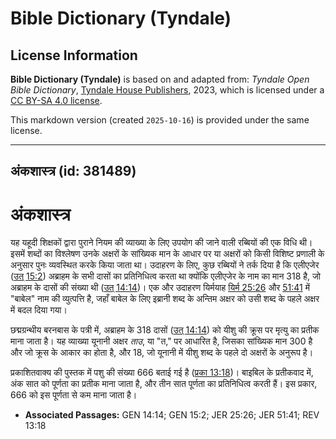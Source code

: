 # Bible Dictionary (Tyndale)

## License Information

**Bible Dictionary (Tyndale)** is based on and adapted from: _Tyndale Open Bible Dictionary_, [Tyndale House Publishers](https://tyndaleopenresources.com/), 2023, which is licensed under a [CC BY-SA 4.0 license](https://creativecommons.org/licenses/by-sa/4.0/legalcode.en).

This markdown version (created `2025-10-16`) is provided under the same license.



--------------------------------

## अंकशास्त्र (id: 381489)

अंकशास्त्र
==========

यह यहूदी शिक्षकों द्वारा पुराने नियम की व्याख्या के लिए उपयोग की जाने वाली रब्बियों की एक विधि थी। इसमें शब्दों का विश्लेषण उनके अक्षरों के सांख्यिक मान के आधार पर या अक्षरों को किसी विशिष्ट प्रणाली के अनुसार पुनः व्यवस्थित करके किया जाता था। उदाहरण के लिए, कुछ रब्बियों ने तर्क दिया है कि एलीएजेर ([उत् 15:2](https://ref.ly/Gen15:2)) अब्राहम के सभी दासों का प्रतिनिधित्व करता था क्योंकि एलीएजेर के नाम का मान 318 है, जो अब्राहम के दासों की संख्या थी ([उत् 14:14](https://ref.ly/Gen14:14))। एक और उदाहरण यिर्मयाह [यिर्म 25:26](https://ref.ly/Jer25:26) और [51:41](https://ref.ly/Jer51:41) में "बाबेल" नाम की व्युत्पत्ति है, जहाँ बाबेल के लिए इब्रानी शब्द के अन्तिम अक्षर को उसी शब्द के पहले अक्षर में बदल दिया गया।

छद्मग्रन्थीय बरनबास के पत्री में, अब्राहम के 318 दासों ([उत् 14:14](https://ref.ly/Gen14:14)) को यीशु की क्रूस पर मृत्यु का प्रतीक माना जाता है। यह व्याख्या यूनानी अक्षर *ताउ*, या "त," पर आधारित है, जिसका सांख्यिक मान 300 है और जो क्रूस के आकार का होता है, और 18, जो यूनानी में यीशु शब्द के पहले दो अक्षरों के अनुरूप है।

प्रकाशितवाक्य की पुस्तक में पशु की संख्या 666 बताई गई है ([प्रका 13:18](https://ref.ly/Rev13:18))। बाइबिल के प्रतीकवाद में, अंक सात को पूर्णता का प्रतीक माना जाता है, और तीन सात पूर्णता का प्रतिनिधित्व करती हैं। इस प्रकार, 666 को इस पूर्णता से कम माना जाता है।

* **Associated Passages:** GEN 14:14; GEN 15:2; JER 25:26; JER 51:41; REV 13:18

